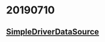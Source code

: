 # 20190710
## [SimpleDriverDataSource](https://docs.spring.io/spring/docs/current/javadoc-api/org/springframework/jdbc/datasource/SimpleDriverDataSource.html)


